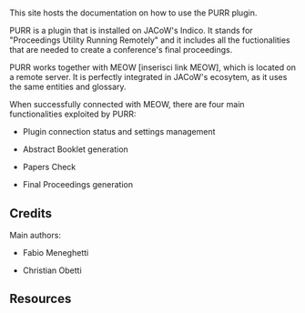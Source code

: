 # 

<!-- ![JACoW logo](https://www.jacow.org/pub/images/header.png) -->

This site hosts the documentation on how to use the PURR plugin.

PURR is a plugin that is installed on JACoW's Indico. It stands for "Proceedings Utility Running Remotely" and it includes all the fuctionalities that are needed to create a conference's final proceedings.

PURR works together with MEOW [inserisci link MEOW], which is located on a remote server. It is perfectly integrated in JACoW's ecosytem, as it uses the same entities and glossary.

When successfully connected with MEOW, there are four main functionalities exploited by PURR:

- Plugin connection status and settings management

- Abstract Booklet generation

- Papers Check

- Final Proceedings generation

## Credits

Main authors:

- Fabio Meneghetti

- Christian Obetti

## Resources

<!-- The workflow follows the one well documented in the [Organizing IPACs (and other JACoW Events)](https://www.jacow.org/Editors/RunningJACoWConference)  hosted on the official [Joint Accelerator Conferences Website (JACoW)](https://www.JACoW.org).

As per the original document, the documentation is split in various chapters following 
the normal IPAC workflow (e.g., *Initial setup*, *Proposals for Invited Contributions*, *General abstract submission*, etc.).
However, an approach based on the *type of user* following the instructions has been chosen, as highlighted by the structure of the tree menu on the left.

## Credits

The documentation here available is built on multi-decennial experience in proceedings publication for [JACoW](https://www.jacow.org) scientific conferences.

Main authors:

- Christine Petit-Jean Genaz ([CERN](https://www.cern.ch))

- Ivan Andrian ([Elettra Sincrotrone Trieste](https://www.elettra.eu))

## Resources

- [JACoW website](https://www.JACoW.org)
- [Indico](https://getindico.io)
- [Indico end-user documentation](https://learn.getindico.io/) -->
